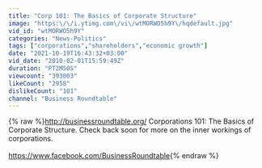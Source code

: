 ```yaml
---
title: "Corp 101: The Basics of Corporate Structure"
image: "https:\/\/i.ytimg.com\/vi\/wtMORWO5h9Y\/hqdefault.jpg"
vid_id: "wtMORWO5h9Y"
categories: "News-Politics"
tags: ["corporations","shareholders","economic growth"]
date: "2021-10-19T16:43:32+03:00"
vid_date: "2010-02-01T15:59:49Z"
duration: "PT2M50S"
viewcount: "393003"
likeCount: "2958"
dislikeCount: "101"
channel: "Business Roundtable"
---
```

{% raw %}<a rel="nofollow" target="blank" href="http://businessroundtable.org/">http://businessroundtable.org/</a>  Corporations 101: The Basics of Corporate Structure. Check back soon for more on the inner workings of corporations.<br /><br /><a rel="nofollow" target="blank" href="https://www.facebook.com/BusinessRoundtable">https://www.facebook.com/BusinessRoundtable</a>{% endraw %}
